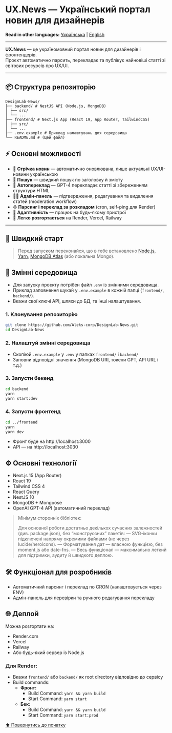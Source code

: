 # UX.News — Український портал новин для дизайнерів

**Read in other languages:** [Українська](README.md) | [English](README.en.md)

---

**UX.News** — це україномовний портал новин для дизайнерів і фронтендерів.  
Проєкт автоматично парсить, перекладає та публікує найновіші статті зі світових ресурсів про UX/UI.

---

## 📦 Cтруктура репозиторію

```
DesignLab-News/
├── backend/ # NestJS API (Node.js, MongoDB)
│ ├── src/
│ └── ...
├── frontend/ # Next.js App (React 19, App Router, TailwindCSS)
│ ├── src/
│ └── ...
├── .env.example # Приклад налаштувань для середовища
└── README.md # (Цей файл)
```

## ⚡️ Основні можливості

- 📰 **Стрічка новин** — автоматично оновлювана, лише актуальні UX/UI-новини українською
- 🔎 **Пошук** — швидкий пошук по заголовку й змісту
- 💬 **Автопереклад** — GPT-4 перекладає статті зі збереженням структури HTML
- 👨‍💻 **Адмін-панель** — підтвердження, редагування та видалення статей (moderation workflow)
- ♻️ **Парсинг і переклад за розкладом** (cron, self-ping для Render)
- 📲 **Адаптивність** — працює на будь-якому пристрої
- 🚀 **Легко розгортається** на Render, Vercel, Railway

---

## 🚀 Швидкий старт

> Перед запуском переконайся, що в тебе встановлено [Node.js](https://nodejs.org/), [Yarn](https://yarnpkg.com/), [MongoDB Atlas](https://www.mongodb.com/cloud/atlas) (або локальна Mongo).

## 🌱 Змінні середовища

- Для запуску проєкту потрібен файл `.env` із змінними середовища.
- Приклад заповнення шукай у `.env.example` в кожній папці (`frontend/`, `backend/`).
- Вкажи свої ключі API, шляхи до БД, та інші налаштування.

### 1. Клонування репозиторію

```bash
git clone https://github.com/Aleks-corp/DesignLab-News.git
cd DesignLab-News
```

### 2. Налаштуй змінні середовища

- Скопіюй `.env.example` у `.env` у папках `frontend/` і `backend/`
- Заповни відповідні значення (MongoDB URI, токени GPT, API URL і т.д.)

### 3. Запусти бекенд

```bash
cd backend
yarn
yarn start:dev
```

### 4. Запусти фронтенд

```bash
cd ../frontend
yarn
yarn dev
```

- Фронт буде на http://localhost:3000
- API — на http://localhost:3030

## ⚙️ Основні технології

- Next.js 15 (App Router)
- React 19
- Tailwind CSS 4
- React Query
- NestJS 10
- MongoDB + Mongoose
- OpenAI GPT-4 API (автоматичний переклад)

> Мінімум сторонніх бібліотек:
>
> Для основної роботи достатньо декількох сучасних залежностей (див. package.json), без “монструозних” пакетів:
> — SVG-іконки підключені напряму окремими файлами (не через lucide/heroicons).
> — Форматування дат — власною функцією, без moment.js або date-fns.
> — Весь функціонал — максимально легкий для підтримки, аудиту й швидкого деплою.

## 🛠️ Функціонал для розробників

- Автоматичний парсинг і переклад по CRON (налаштовується через ENV)
- Адмін-панель для перевірки та ручного редагування перекладу

## 🌐 Деплой

Можна розгортати на:

- Render.com
- Vercel
- Railway
- Або будь-який сервер із Node.js

### Для Render:

- Вкажи `frontend/` або `backend/` як root directory відповідно до сервісу
- Build commands:
  - **Фронт:**
    - Build Command: `yarn && yarn build`
    - Start Command: `yarn start`
  - **Бек:**
    - Build Command: `yarn && yarn build`
    - Start Command: `yarn start:prod`

[⬆️ Повернутись до початку](#uxnews--український-портал-новин-для-дизайнерів)
